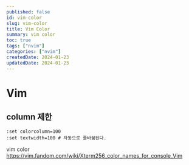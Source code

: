 ```yaml
---
published: false
id: vim-color
slug: vim-color
title: Vim Color
summary: vim color
toc: true
tags: ["nvim"]
categories: ["nvim"]
createdDate: 2024-01-23
updatedDate: 2024-01-23
---
```


# Vim

## column 제한

```vim
:set colorcolumn=100
:set textwidth=100 # 자동으로 줄바꿈된다.
```

vim color
https://vim.fandom.com/wiki/Xterm256_color_names_for_console_Vim
